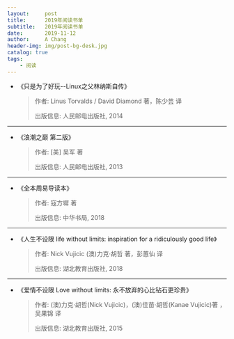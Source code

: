 ```yaml
---
layout:     post
title:      2019年阅读书单
subtitle:   2019年阅读书单
date:       2019-11-12
author:     A Chang
header-img: img/post-bg-desk.jpg
catalog: true
tags:
    - 阅读
---
```



- 《只是为了好玩--Linux之父林纳斯自传》
    > 作者: Linus Torvalds / David Diamond 著，陈少芸 译
    > 
    > 出版信息: 人民邮电出版社, 2014

---

- 《浪潮之巅 第二版》
    > 作者:  [美] 吴军 著
    >
    > 出版信息: 人民邮电出版社, 2013

---

- 《全本周易导读本》
    > 作者: 寇方墀 著 
    >
    > 出版信息: 中华书局, 2018

---

- 《人生不设限 life without limits: inspiration for a ridiculously good life》
    > 作者: Nick Vujicic (澳)力克·胡哲 著，彭蕙仙 译
    >
    > 出版信息: 湖北教育出版社, 2018

---

- 《爱情不设限 Love without limits: 永不放弃的心比钻石更珍贵》
    > 作者: (澳)力克·胡哲(Nick Vujicic)，(澳)佳苗·胡哲(Kanae Vujicic)著 ，吴果锦 译
    >
    > 出版信息: 湖北教育出版社, 2015